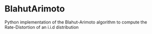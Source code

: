 # BlahutArimoto
Python implementation of the Blahut-Arimoto algorithm to compute the Rate-Distortion of an i.i.d distribution 
